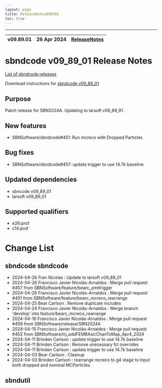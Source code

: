 ```yaml
---
layout: page
title: ReleaseNotes098901
toc: true
---
```


-----------------------------------------------------------------------------
| v09.89.01 | 26 Apr 2024 | [ReleaseNotes](ReleaseNotes098901.html) |
| --- | --- | --- |



sbndcode v09_89_01 Release Notes
=======================================================================================

[List of sbndcode releases](List_of_SBND_code_releases.html)

Download instructions for [sbndcode v09_89_01](http://scisoft.fnal.gov/scisoft/bundles/sbnd/v09_89_01/sbndcode-v09_89_01.html)

Purpose
---------------------------------------------------
Patch release for SBN2024A. Updating to larsoft v09_89_91.

New features
---------------------------------------------------
- SBNSoftware/sbndcode#451: Run mcreco with Dropped Particles

Bug fixes
---------------------------------------------------
- SBNSoftware/sbndcode#457: update trigger to use 14.7k baseline

Updated dependencies
---------------------------------------------------
* sbncode v09_89_01
* larsoft v09_89_01

Supported qualifiers
---------------------------------------------------
* e26:prof
* c14:prof

Change List
==========================================

sbndcode sbndcode
---------------------------------------------------

* 2024-04-26  Fran Nicolas : Update to larsoft v09_89_01
* 2024-04-26  Francisco Javier Nicolás-Arnaldos : Merge pull request #457 from SBNSoftware/feature/bearc_pmttrigger
* 2024-04-26  Francisco Javier Nicolás-Arnaldos : Merge pull request #451 from SBNSoftware/feature/bearc_mcreco_rearrange
* 2024-04-25  Bear Carlson : Remove duplicate includes
* 2024-04-24  Francisco Javier Nicolás-Arnaldos : Merge branch 'develop' into feature/bearc_mcreco_rearrange
* 2024-04-16  Francisco Javier Nicolás-Arnaldos : Merge pull request #459 from SBNSoftware/release/SBN2024A
* 2024-04-15  Francisco Javier Nicolás-Arnaldos : Merge pull request #452 from SBNSoftware/trj_addFEMBAsicChanToMap_Apr4_2024
* 2024-04-11  Brinden Carlson : update trigger to use 14.7k baseline
* 2024-04-11  Brinden Carlson : Remove unecessary fcl overrides
* 2024-04-11  Brinden Carlson : update trigger to use 14.7k baseline
* 2024-04-03  Bear Carlson : Cleanup
* 2024-04-03  Brinden Carlson : rearrange mcreco to g4 stage to input both dropped and nominal MCParticles

sbndutil
---------------------------------------------------

